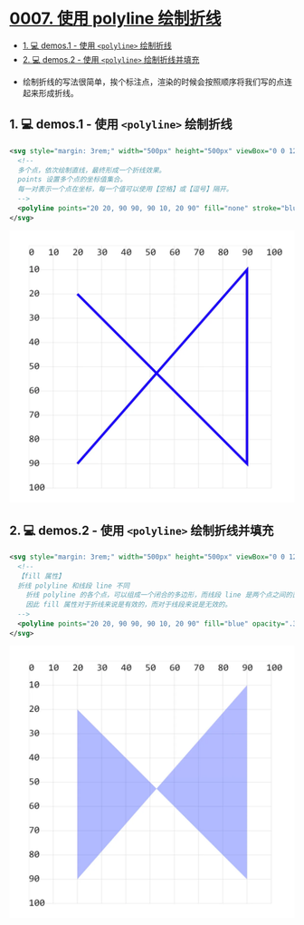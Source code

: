 # [0007. 使用 polyline 绘制折线](https://github.com/Tdahuyou/svg/tree/main/0007.%20%E4%BD%BF%E7%94%A8%20polyline%20%E7%BB%98%E5%88%B6%E6%8A%98%E7%BA%BF)

<!-- region:toc -->
- [1. 💻 demos.1 - 使用 `<polyline>` 绘制折线](#1--demos1---使用-polyline-绘制折线)
- [2. 💻 demos.2 - 使用 `<polyline>` 绘制折线并填充](#2--demos2---使用-polyline-绘制折线并填充)
<!-- endregion:toc -->
- 绘制折线的写法很简单，挨个标注点，渲染的时候会按照顺序将我们写的点连起来形成折线。

## 1. 💻 demos.1 - 使用 `<polyline>` 绘制折线

```xml
<svg style="margin: 3rem;" width="500px" height="500px" viewBox="0 0 120 120" xmlns="http://www.w3.org/2000/svg">
  <!--
  多个点，依次绘制直线，最终形成一个折线效果。
  points 设置多个点的坐标值集合。
  每一对表示一个点在坐标，每一个值可以使用【空格】或【逗号】隔开。
  -->
  <polyline points="20 20, 90 90, 90 10, 20 90" fill="none" stroke="blue" stroke-width="1"/>
</svg>
```

![](assets/2024-12-09-16-41-08.png)

## 2. 💻 demos.2 - 使用 `<polyline>` 绘制折线并填充

```xml
<svg style="margin: 3rem;" width="500px" height="500px" viewBox="0 0 120 120" xmlns="http://www.w3.org/2000/svg">
  <!--
  【fill 属性】
  折线 polyline 和线段 line 不同
    折线 polyline 的各个点，可以组成一个闭合的多边形，而线段 line 是两个点之间的直线。
    因此 fill 属性对于折线来说是有效的，而对于线段来说是无效的。
  -->
  <polyline points="20 20, 90 90, 90 10, 20 90" fill="blue" opacity=".3" />
</svg>
```

![](assets/2024-12-09-16-41-02.png)